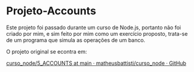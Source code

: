 # Projeto-Accounts

Este projeto foi passado durante um curso de Node.js, portanto não foi criado por mim, e sim feito por mim como um exercício proposto, trata-se de um programa que simula as operações de um banco.



O projeto original se econtra em:

[curso_node/5_ACCOUNTS at main · matheusbattisti/curso_node · GitHub](https://github.com/matheusbattisti/curso_node/tree/main/5_ACCOUNTS)
